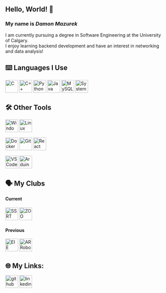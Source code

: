 ## Hello, World! 👋
### My name is ***Damon Mazurek***

I am currently pursuing a degree in Software Engineering at the University of Calgary. <br />
I enjoy learning backend development and have an interest in networking and data analysis! <br />

## ⌨️ Languages I Use
[<img src='https://img.shields.io/badge/c-%2300599C.svg?style=for-the-badge&logo=c&logoColor=white' alt='C' height='40'>](https://en.cppreference.com/w/c)
[<img src='https://img.shields.io/badge/c++-%2300599C.svg?style=for-the-badge&logo=c%2B%2B&logoColor=white' alt='C++' height='40'>](https://en.cppreference.com/w/)
[<img src='https://img.shields.io/badge/python-3670A0?style=for-the-badge&logo=python&logoColor=white' alt='Python' height='40'>](https://www.python.org/)
[<img src='https://img.shields.io/badge/Java-ED8B00?style=for-the-badge&logo=java&logoColor=white' alt='Java' height='40'>](https://docs.oracle.com/en/java/)
[<img src='https://img.shields.io/badge/MySQL-005C84?style=for-the-badge&logo=mysql&logoColor=white' alt='MySQL' height='40'>](https://dev.mysql.com/doc/)
[<img src='https://img.shields.io/badge/SystemVerilog-FFB71B?style=for-the-badge&logo=verilog&logoColor=white' alt='SystemVerilog' height='40'>](https://en.wikipedia.org/wiki/SystemVerilog)


## 🛠️ Other Tools
[<img src='https://img.shields.io/badge/Windows-0078D6?style=for-the-badge&logo=windows&logoColor=white' alt='Windows' height='40'>](https://www.microsoft.com/windows)
[<img src='https://img.shields.io/badge/Linux-FCC624?style=for-the-badge&logo=linux&logoColor=black' alt='Linux' height='40'>](https://www.kernel.org/)

[<img src='https://img.shields.io/badge/Docker-2496ED?style=for-the-badge&logo=docker&logoColor=white' alt='Docker' height='40'>](https://www.docker.com/)
[<img src='https://img.shields.io/badge/Git-F05032?style=for-the-badge&logo=git&logoColor=white' alt='Git' height='40'>](https://git-scm.com/)
[<img src='https://img.shields.io/badge/React-20232A?style=for-the-badge&logo=react&logoColor=61DAFB' alt='React' height='40'>](https://react.dev/)

[<img src='https://img.shields.io/badge/VS_Code-007ACC?style=for-the-badge&logo=visualstudiocode&logoColor=white' alt='VS Code' height='40'>](https://code.visualstudio.com/)
[<img src='https://img.shields.io/badge/Arduino-00979D?style=for-the-badge&logo=arduino&logoColor=white' alt='Arduino' height='40'>](https://www.arduino.cc/)


## 🗣️ My Clubs
#### Current
[<img src='https://essucalgary.com/images/teams/ssrt/ssrt.png' alt='SSRT' height='40'>](https://ucalgaryrover.weebly.com/)
[<img src='https://avatars.githubusercontent.com/u/26998356?s=64&v=4' alt='ZOO' height='40'>](https://zooengg.ca/)

#### Previous
[<img src='https://embeddedinembedded.com/wp-content/uploads/2023/08/cropped-EIE-White-Logo-Hi-Res.png' alt='EIE' height='40'>](https://embeddedinembedded.com/)
<img src='https://media.licdn.com/dms/image/v2/D560BAQEn7PgSUA9rfw/company-logo_100_100/company-logo_100_100/0/1693164117015/ac_robotics_logo?e=1738800000&v=beta&t=KIk_9bUK-6YEXUFi4C-hlYfrdZxu_NGJdx08FpmdxhQ' alt='AR Robotics' height='40'>


## 🌐 My Links:
[<img src='https://img.shields.io/badge/GitHub-100000?style=for-the-badge&logo=github&logoColor=white' alt='github' height='40'>](https://github.com/damonmaz)
[<img src='https://img.shields.io/badge/LinkedIn-0077B5?style=for-the-badge&logo=linkedin&logoColor=white' alt='linkedin' height='40'>](https://ca.linkedin.com/in/damonmazurek)



<!--
damonmaz/damonmaz is a ✨ special ✨ repository because its `README.md` (this file) appears on your GitHub profile.
You can click the Preview link to take a look at your changes.
Here are some ideas to get you started:

- 🔭 I’m currently working on ...
- 🌱 I’m currently learning ...
- 👯 I’m looking to collaborate on ...
- 🤔 I’m looking for help with ...
- 💬 Ask me about ...
- 📫 How to reach me: ...
- 😄 Pronouns: ...
- ⚡ Fun fact: ...
-->
